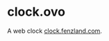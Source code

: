clock.ovo
================================
A web clock
[clock.fenzland.com](https://clock.fenzland.com).
